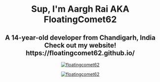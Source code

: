 <h1 align="center">Sup, I'm Aargh Rai AKA FloatingComet62</h1>
<h2 align="center">A 14-year-old developer from Chandigarh, India<br>Check out my website!<br>https://floatingcomet62.github.io/</h2>

<p align="center">
  <a href="https://github.com/floatingcomet62/">
    <img src="https://github-profile-trophy.vercel.app/?username=floatingcomet62&theme=darkhub&margin-w=15&margin-h=15&column=7" alt="floatingcomet62"/>
  </a>
</p>

<p align="center">
  <a href="https://github.com/studiousgamer/">
    <img src="https://github-readme-stats.vercel.app/api?username=floatingcomet62" alt="floatingcomet62"/>
  </a>
</p>
